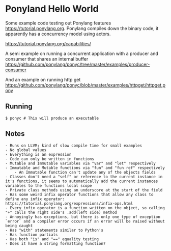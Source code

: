 # Ponyland Hello World

Some example code testing out Ponylang features https://tutorial.ponylang.org.
Ponylang compiles down the binary code, it apparently has a concurrency model using actors.

https://tutorial.ponylang.org/capabilities/

A semi example on running a concurrent application with a producer and consumer that shares an internal buffer https://github.com/ponylang/ponyc/tree/master/examples/producer-consumer

And an example on running http get https://github.com/ponylang/ponyc/blob/master/examples/httpget/httpget.pony

## Running
```
$ ponyc # This will produce an executable
```

## Notes
```
- Runs on LLVM; kind of slow compile time for small examples
- No global values
- Everything is an expression
- Code can only be written in functions
- Mutable and Immutable variables via "var" and "let" respectively
- Immutable and Mutable functions via "fun" and "fun ref" respectively
    - An Immutable function can't update any of the objects fields
- Classes don't need a "self" or reference to the current instance in it's functions, it seems to automatically add the current instances variables to the functions local scope
- Private class methods using an underscore at the start of the field
- Has some weird infix operator functions that allow any class to define any infix operator: https://tutorial.ponylang.org/expressions/infix-ops.html
- Every infix operator is a function written on the object, so calling "+" calls the right side's .add(left side) method
- Annoyingly has exceptions, but there is only one type of exception `error` and a compiler error occurs if an error will be raised without being caught
- Has "with" statements similar to Python's
- Has function partials
- Has both "is" and "==" equality testing
- Does it have a string formatting function?
```
